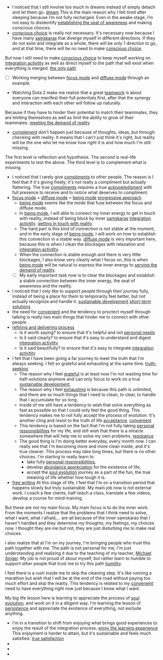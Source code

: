 - I noticed that I still involve too much in dreams instead of simply detach and let them go. [dream](<dream.md>) This is the main reason why I felt tired after sleeping because I’m not fully recharged. Even in the awake stage, I’m not easy to disidentify [establishing the seat of awareness](<establishing the seat of awareness.md>) and making conscious choices.
- [conscious choice](<conscious choice.md>) is really not necessary. It's necessary now because I have many [samskaras](<samskaras.md>) that diverge myself in different directions. If they do not exist and integrate as a whole, there will be only 1 direction to go, and at that time, there will be no need to make [conscious choice](<conscious choice.md>).

But now I still need to make [conscious choice](<conscious choice.md>) to keep myself working on [integration activtity](<integration activtity.md>) as well as direct myself to the path that will exist when everything is merged. [the only path](<the only path.md>)
- [ ] Working merging between [focus mode](<focus mode.md>) and [diffuse mode](<diffuse mode.md>) through an example.
- Watching Dota 2 make me realize that a great [teamwork](<teamwork.md>) is about everyone can manifest their full potentials first, after that the synergy and interaction with each other will follow up naturally.

Because if they have to hinder their potential to match their teammates, they are limiting themselves as well as limit the ability to grow of their teammates. [meeting the demand of reality](<meeting the demand of reality.md>)
- [complement](<complement.md>)  don't happen just because of thoughts, ideas, but through checking with reality. It means that I can't just think it's right, but reality will be the one who let me know how right it is and how much I'm still missing. 

The first level is reflection and hypothesis. 
The second is real-life experiments to test the above.
The third level is to complement what is missing.
- I noticed that I rarely give [compliments](<compliments.md>) to other people. The reason is I feel that if it's giving freely, it's not really a compliment but actually flattering. The true [compliments](<compliments.md>) requires a true [acknowledgment](<acknowledgment.md>) with full presence to receive and to notice what deserves to compliment.
- [focus mode](<focus mode.md>) + [diffuse mode](<diffuse mode.md>) = [being mode](<being mode.md>) [progressive approach](<progressive approach.md>)
    - [being mode](<being mode.md>) seems like the mode that fuse between the focus and diffuse mode.
    - In [being mode](<being mode.md>), I will able to connect my inner energy to get in touch with reality, instead of being block by inner [samskaras](<samskaras.md>) [integration activtity](<integration activtity.md>). [getting in touch with reality](<getting in touch with reality.md>)
    - The hard part is this kind of connection is not stable at the moment, and in the early stage of [being mode](<being mode.md>), I will work on how to establish this connection in a stable way. [diffuse mode](<diffuse mode.md>) is very important here, because this is when I clean the blockages with relaxation and [integration activtity](<integration activtity.md>).
    - When the connection is stable enough and there is very little blockages, I also know very clearly what I focus on, this is when [being mode](<being mode.md>) will be natural to express the inner energy to [serving the demand of reality](<serving the demand of reality.md>).
    - [ ] My early important task now is to clear the blockages and establish a stable connection between the inner energy, the seat of awareness and the reality.
- I noticed that I only like to support people through their journey fully, instead of being a place for them to temporarily feel better, but not actually recognize and handle it. [sustainable development](<sustainable development.md>) [short-term solutions](<short-term solutions.md>)
- the need for [convenient](<convenient.md>) and the tendency to proctect myself through talking is really two main things that hinder me to connect with other people.
- [refining and delivering process](<refining and delivering process.md>) 
    - Is it worth saying? to ensure that it's helpful and not [personal needs](<personal needs.md>)
    - Is it said clearly?  to ensure that it's easy to understand and digest [integration activtity](<integration activtity.md>)
    - Is it said beautifully? to ensure that it's easy to integrate [integration activtity](<integration activtity.md>)
- I felt that I have been going a far journey to meet the truth that I'm always seeking. I felt so grateful and exhausting at the same time. [truth-seeking](<truth-seeking.md>) 
    - The reason why I feel [grateful](<grateful.md>) is at least now I'm not wasting time for half-solutions anymore and can only focus to work on a true [sustainable development](<sustainable development.md>).
    - The reason why I feel [exhausting](<exhausting.md>) is because this path is unlimited, and there are so much things that I need to clean, to clear, to handle that I accumulate for so long.
    - Inside of me still have a tendency to wish that solve everything as fast as possible so that I could only feel the good thing. This tendency makes me to not fully accept the process of evolution. It's another cling and resist to the truth of life [acceptance](<acceptance.md>). [convenient](<convenient.md>)
    - This tendency is based on the fact that I'm not fully taking [personal responsibilities](<personal responsibilities.md>) for my life, and still wish that there is a miracle somewhere that will help me to solve my own problems. [resistance](<resistance.md>)
    - The good thing is I'm doing better everyday, every month now. I can really see that I'm becoming more and more clean inside, and it's true cleaner. This process may take long times, but there is no other choices. I'm starting to really learn to 
        - take fully [personal responsibilities](<personal responsibilities.md>), 
        - develop [abundance appreciation](<abundance appreciation.md>) for the existence of life, 
        - accept the [soul evolution](<soul evolution.md>) journey as a part of the fun, the true meaning of life whether how tough it is. 
- [free writing](<free writing.md>) At this stage of life, I feel that I'm on a transition period that happens slowly but truly sustainable. My main job now is not external work. I coach a few clients, half-teach a class, translate a few videos, develop a course for mind-training. 

But these are not my main focus. My main focus is to do the inner work. From the moments I realize that the problems that I think need to solve, what I want, what I afraid,... are all because of the inner samskaras that I haven't handled and they determine my thoughts, my feelings, my choices now. I thought they are me but not, they are just disturbing me to make real choices. 

I also realize that at I'm on my journey, I'm bringing people who trust this path together with me. The path is not personal for me, I'm just understanding and realizing it due to the teaching of my teacher, [Michael Singer](<Michael Singer.md>). My job is not proud of about myself, but rather learn to humble to support other people that trust me to try this path [humility](<humility.md>).

I feel there is a rush inside me to skip the cleaning step. It's like running a marathon but wish that I will be at the end of the road without paying too much effort and skip the reality. This tendency is related to my [convenient](<convenient.md>) need to have everything right now just because I know what I want.

My big life lesson here is learning to appreciate the process of [soul evolution](<soul evolution.md>), and work on it in a diligent way. I'm learning the lesson of [persistence](<persistence.md>) and appreciate the existence of everything, not exclude anything.
-  I'm in a transition to shift from enjoying what brings good experiences to enjoy the result of the integration process. [enjoy the learning experience](<enjoy the learning experience.md>) This enjoyment is harder to attain, but it's sustainable and feels much satisfied. [true satisfaction](<true satisfaction.md>)
- 
- 
- 
